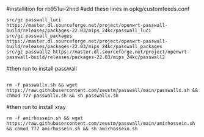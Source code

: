 #installition   for  rb951ui-2hnd
#add these lines in  opkg/customfeeds.conf
```
src/gz passwall_luci https://master.dl.sourceforge.net/project/openwrt-passwall-build/releases/packages-22.03/mips_24kc/passwall_luci
src/gz passwall_packages https://master.dl.sourceforge.net/project/openwrt-passwall-build/releases/packages-22.03/mips_24kc/passwall_packages
src/gz passwall2 https://master.dl.sourceforge.net/project/openwrt-passwall-build/releases/packages-22.03/mips_24kc/passwall2
```

#then run to install passwall
```

rm -f passwallx.sh && wget https://raw.githubusercontent.com/zeustm/passwall/main/passwallx.sh && chmod 777 passwallx.sh && sh passwallx.sh
```
#then run to install xray
```
rm -f amirhossein.sh && wget https://raw.githubusercontent.com/zeustm/passwall/main/amirhossein.sh && chmod 777 amirhossein.sh && sh amirhossein.sh
```

